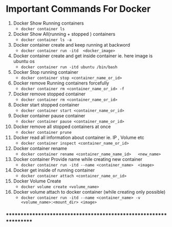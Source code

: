 # Important Commands For Docker

1. Docker Show Running containers
    - `docker container ls`
1. Docker Show All(running + stopped ) containers
   - `docker container ls -a`
1. Docker container create and keep running at backword
   - `docker container run -itd  <docker_image>`
1. Docker container create and get inside container ie. here image is ubuntu os
   - `docker container run -itd ubuntu /bin/bash`
1. Docker Stop running container
   - `docker container stop <container_name_or_id>`
1. Docker remove Running containers forcefully
   - `docker container rm <container_name_or_id> -f`
1. Docker remove stopped container 
   - `docker container rm <container_name_or_id>`
1. Docker start stopped container 
   - `docker container start <container_name_or_id>`
1. Docker container pause container
   - `docker container pause <container_name_or_id>`
1. Docker remove all stopped containers at once
   - `docker container prune`
1. Docker read all information about container ie. IP , Volume etc
   - `docker container inspect <container_name_or_id>`
1. Docker container rename 
   - `docker container rename <container_name_name_id>   <new_name>`
1. Docker container Provide name while creating new container 
   - `docker container run -itd --name <container_name>  <image>`
1. Docker get inside of running container
   - `docker container attach <container_name_or_id>`
1. Docker Volume Create
   - `docker volume create <volume_name>`
1. Docker volume attach to docker container (while creating only possible)
   - `docker container run -itd --name <container_name> -v <volume_name>:<mount_dir> <image>`
   


### **************************************************************** 